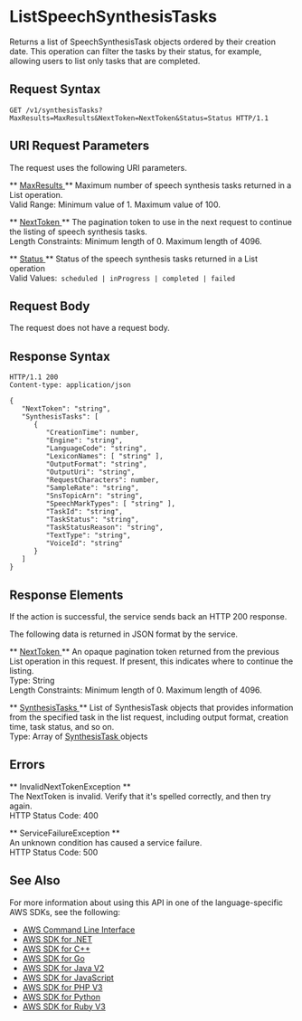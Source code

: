 # ListSpeechSynthesisTasks<a name="API_ListSpeechSynthesisTasks"></a>

Returns a list of SpeechSynthesisTask objects ordered by their creation date\. This operation can filter the tasks by their status, for example, allowing users to list only tasks that are completed\.

## Request Syntax<a name="API_ListSpeechSynthesisTasks_RequestSyntax"></a>

```
GET /v1/synthesisTasks?MaxResults=MaxResults&NextToken=NextToken&Status=Status HTTP/1.1
```

## URI Request Parameters<a name="API_ListSpeechSynthesisTasks_RequestParameters"></a>

The request uses the following URI parameters\.

 ** [ MaxResults ](#API_ListSpeechSynthesisTasks_RequestSyntax) **   <a name="polly-ListSpeechSynthesisTasks-request-MaxResults"></a>
Maximum number of speech synthesis tasks returned in a List operation\.  
Valid Range: Minimum value of 1\. Maximum value of 100\.

 ** [ NextToken ](#API_ListSpeechSynthesisTasks_RequestSyntax) **   <a name="polly-ListSpeechSynthesisTasks-request-NextToken"></a>
The pagination token to use in the next request to continue the listing of speech synthesis tasks\.   
Length Constraints: Minimum length of 0\. Maximum length of 4096\.

 ** [ Status ](#API_ListSpeechSynthesisTasks_RequestSyntax) **   <a name="polly-ListSpeechSynthesisTasks-request-Status"></a>
Status of the speech synthesis tasks returned in a List operation  
Valid Values:` scheduled | inProgress | completed | failed` 

## Request Body<a name="API_ListSpeechSynthesisTasks_RequestBody"></a>

The request does not have a request body\.

## Response Syntax<a name="API_ListSpeechSynthesisTasks_ResponseSyntax"></a>

```
HTTP/1.1 200
Content-type: application/json

{
   "NextToken": "string",
   "SynthesisTasks": [ 
      { 
         "CreationTime": number,
         "Engine": "string",
         "LanguageCode": "string",
         "LexiconNames": [ "string" ],
         "OutputFormat": "string",
         "OutputUri": "string",
         "RequestCharacters": number,
         "SampleRate": "string",
         "SnsTopicArn": "string",
         "SpeechMarkTypes": [ "string" ],
         "TaskId": "string",
         "TaskStatus": "string",
         "TaskStatusReason": "string",
         "TextType": "string",
         "VoiceId": "string"
      }
   ]
}
```

## Response Elements<a name="API_ListSpeechSynthesisTasks_ResponseElements"></a>

If the action is successful, the service sends back an HTTP 200 response\.

The following data is returned in JSON format by the service\.

 ** [ NextToken ](#API_ListSpeechSynthesisTasks_ResponseSyntax) **   <a name="polly-ListSpeechSynthesisTasks-response-NextToken"></a>
An opaque pagination token returned from the previous List operation in this request\. If present, this indicates where to continue the listing\.  
Type: String  
Length Constraints: Minimum length of 0\. Maximum length of 4096\.

 ** [ SynthesisTasks ](#API_ListSpeechSynthesisTasks_ResponseSyntax) **   <a name="polly-ListSpeechSynthesisTasks-response-SynthesisTasks"></a>
List of SynthesisTask objects that provides information from the specified task in the list request, including output format, creation time, task status, and so on\.  
Type: Array of [ SynthesisTask ](API_SynthesisTask.md) objects

## Errors<a name="API_ListSpeechSynthesisTasks_Errors"></a>

 ** InvalidNextTokenException **   
The NextToken is invalid\. Verify that it's spelled correctly, and then try again\.  
HTTP Status Code: 400

 ** ServiceFailureException **   
An unknown condition has caused a service failure\.  
HTTP Status Code: 500

## See Also<a name="API_ListSpeechSynthesisTasks_SeeAlso"></a>

For more information about using this API in one of the language\-specific AWS SDKs, see the following:
+  [ AWS Command Line Interface](https://docs.aws.amazon.com/goto/aws-cli/polly-2016-06-10/ListSpeechSynthesisTasks) 
+  [ AWS SDK for \.NET](https://docs.aws.amazon.com/goto/DotNetSDKV3/polly-2016-06-10/ListSpeechSynthesisTasks) 
+  [ AWS SDK for C\+\+](https://docs.aws.amazon.com/goto/SdkForCpp/polly-2016-06-10/ListSpeechSynthesisTasks) 
+  [ AWS SDK for Go](https://docs.aws.amazon.com/goto/SdkForGoV1/polly-2016-06-10/ListSpeechSynthesisTasks) 
+  [ AWS SDK for Java V2](https://docs.aws.amazon.com/goto/SdkForJavaV2/polly-2016-06-10/ListSpeechSynthesisTasks) 
+  [ AWS SDK for JavaScript](https://docs.aws.amazon.com/goto/AWSJavaScriptSDK/polly-2016-06-10/ListSpeechSynthesisTasks) 
+  [ AWS SDK for PHP V3](https://docs.aws.amazon.com/goto/SdkForPHPV3/polly-2016-06-10/ListSpeechSynthesisTasks) 
+  [ AWS SDK for Python](https://docs.aws.amazon.com/goto/boto3/polly-2016-06-10/ListSpeechSynthesisTasks) 
+  [ AWS SDK for Ruby V3](https://docs.aws.amazon.com/goto/SdkForRubyV3/polly-2016-06-10/ListSpeechSynthesisTasks) 